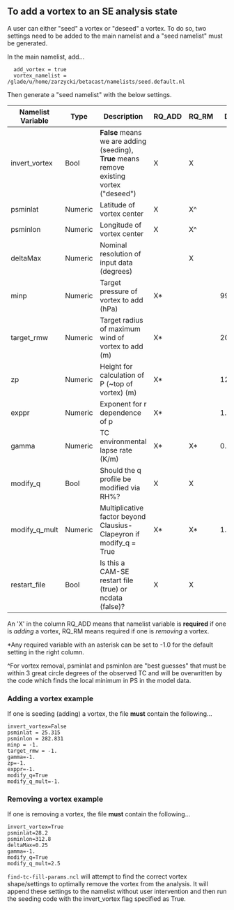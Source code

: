 ## To add a vortex to an SE analysis state

A user can either "seed" a vortex or "deseed" a vortex. To do so, two settings need to be added to the main namelist and a "seed namelist" must be generated.

In the main namelist, add...

```
  add_vortex = true
  vortex_namelist = /glade/u/home/zarzycki/betacast/namelists/seed.default.nl
```

Then generate a "seed namelist" with the below settings.

| Namelist Variable | Type | Description | RQ_ADD | RQ_RM | Default |
| --- | --- | --- | --- | --- | --- |
| invert_vortex | Bool | **False** means we are adding (seeding), **True** means remove existing vortex ("deseed") | X | X | |
| psminlat | Numeric | Latitude of vortex center | X | X^ | |
| psminlon | Numeric | Longitude of vortex center | X | X^ | |
| deltaMax | Numeric | Nominal resolution of input data (degrees) |  | X | |
| minp | Numeric | Target pressure of vortex to add (hPa) | X* | | 995.0 |
| target_rmw | Numeric | Target radius of maximum wind of vortex to add (m) | X* |  | 200000.0 |
| zp | Numeric | Height for calculation of P (~top of vortex) (m) | X* |  | 12000. |
| exppr | Numeric | Exponent for r dependence of p | X* |  | 1.5 |
| gamma | Numeric | TC environmental lapse rate (K/m) | X* | X* | 0.0065 |
| modify_q | Bool | Should the q profile be modified via RH%? | X | X | |
| modify_q_mult | Numeric | Multiplicative factor beyond Clausius-Clapeyron if modify_q = True | X* | X* | 1.0 |
| restart_file | Bool | Is this a CAM-SE restart file (true) or ncdata (false)? | X | X | |

An 'X' in the column RQ_ADD means that namelist variable is **required** if one is *adding* a vortex, RQ_RM means required if one is *removing* a vortex.

*Any required variable with an asterisk can be set to -1.0 for the default setting in the right column.

^For vortex removal, psminlat and psminlon are "best guesses" that must be within 3 great circle degrees of the observed TC and will be overwritten by the code which finds the local minimum in PS in the model data.

### Adding a vortex example

If one is seeding (adding) a vortex, the file **must** contain the following...

```
invert_vortex=False
psminlat = 25.315
psminlon = 282.831
minp = -1.
target_rmw = -1.
gamma=-1.
zp=-1.
exppr=-1.
modify_q=True
modify_q_mult=-1.
```

### Removing a vortex example

If one is removing a vortex, the file **must** contain the following...

```
invert_vortex=True
psminlat=28.2
psminlon=312.8
deltaMax=0.25
gamma=-1.
modify_q=True
modify_q_mult=2.5
```

`find-tc-fill-params.ncl` will attempt to find the correct vortex shape/settings to optimally remove the vortex from the analysis. It will append these settings to the namelist without user intervention and then run the seeding code with the invert_vortex flag specified as True.